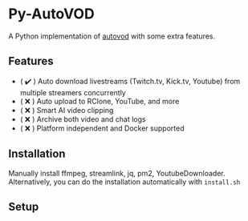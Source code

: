 # Py-AutoVOD

<p align="center">

</p>

A Python implementation of [autovod](https://github.com/jenslys/AutoVOD) with some extra features.

## Features
- ( :heavy_check_mark: ) Auto download livestreams (Twitch.tv, Kick.tv, Youtube) from multiple streamers concurrently
- ( :x: ) Auto upload to RClone, YouTube, and more
- ( :x: ) Smart AI video clipping
- ( :x: ) Archive both video and chat logs
-  ( :x: ) Platform independent and Docker supported

## Installation

Manually install ffmpeg, streamlink, jq, pm2, YoutubeDownloader. Alternatively, you can do the installation automatically with `install.sh`

## Setup

